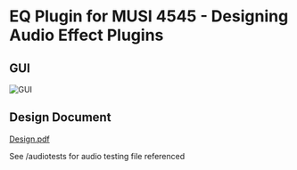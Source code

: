# EQ Plugin for MUSI 4545 - Designing Audio Effect Plugins

## GUI
![GUI](https://user-images.githubusercontent.com/55064061/138577305-5cff1c03-412e-47ea-80af-51690aafbf22.png)

## Design Document
[Design.pdf](https://github.com/colemanjenkins/Mu45-EQ/files/7403935/Design.pdf)

See /audiotests for audio testing file referenced
